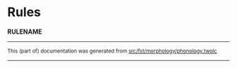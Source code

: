

# Rules

**RULENAME**  

* * *

<small>This (part of) documentation was generated from [src/fst/morphology/phonology.twolc](https://github.com/giellalt/lang-ciw/blob/main/src/fst/morphology/phonology.twolc)</small>

---

